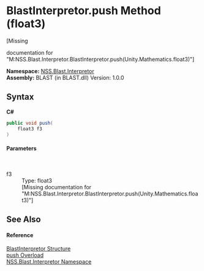 # BlastInterpretor.push Method (float3)
 

\[Missing <summary> documentation for "M:NSS.Blast.Interpretor.BlastInterpretor.push(Unity.Mathematics.float3)"\]

**Namespace:**&nbsp;<a href="N_NSS_Blast_Interpretor">NSS.Blast.Interpretor</a><br />**Assembly:**&nbsp;BLAST (in BLAST.dll) Version: 1.0.0

## Syntax

**C#**<br />
``` C#
public void push(
	float3 f3
)
```


#### Parameters
&nbsp;<dl><dt>f3</dt><dd>Type: float3<br />\[Missing <param name="f3"/> documentation for "M:NSS.Blast.Interpretor.BlastInterpretor.push(Unity.Mathematics.float3)"\]</dd></dl>

## See Also


#### Reference
<a href="T_NSS_Blast_Interpretor_BlastInterpretor">BlastInterpretor Structure</a><br /><a href="Overload_NSS_Blast_Interpretor_BlastInterpretor_push">push Overload</a><br /><a href="N_NSS_Blast_Interpretor">NSS.Blast.Interpretor Namespace</a><br />